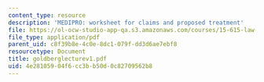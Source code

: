```yaml
---
content_type: resource
description: 'MEDIPRO: worksheet for claims and proposed treatment'
file: https://ol-ocw-studio-app-qa.s3.amazonaws.com/courses/15-615-law-for-the-entrepreneur-and-manager-spring-2003/4e28105904f6cc3bb50d0c82709562b8_goldberglecturev1.pdf
file_type: application/pdf
parent_uid: c8f39b8e-4c0e-8dc1-079f-dd3d6ae7ebf8
resourcetype: Document
title: goldberglecturev1.pdf
uid: 4e281059-04f6-cc3b-b50d-0c82709562b8
---
```

